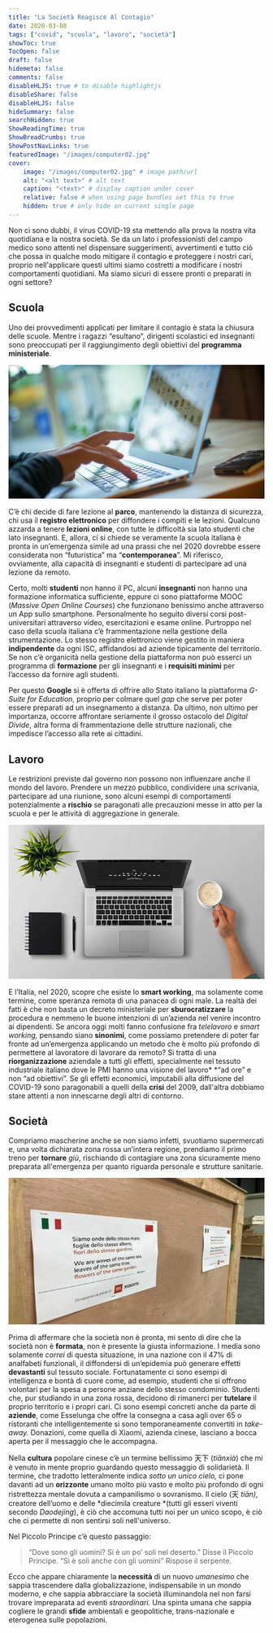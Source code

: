 ```yaml
---
title: "La Società Reagisce Al Contagio"
date: 2020-03-08
tags: ["covid", "scuola", "lavoro", "società"]
showToc: true
TocOpen: false
draft: false
hidemeta: false
comments: false
disableHLJS: true # to disable highlightjs
disableShare: false
disableHLJS: false
hideSummary: false
searchHidden: true
ShowReadingTime: true
ShowBreadCrumbs: true
ShowPostNavLinks: true
featuredImage: "/images/computer02.jpg"
cover:
    image: "/images/computer02.jpg" # image path/url
    alt: "<alt text>" # alt text
    caption: "<text>" # display caption under cover
    relative: false # when using page bundles set this to true
    hidden: true # only hide on current single page
---
```

Non ci sono dubbi, il virus COVID-19 sta mettendo alla prova la nostra vita quotidiana e la nostra società. Se da un lato i professionisti del campo medico sono attenti nel dispensare suggerimenti, avvertimenti e tutto ciò che possa in qualche modo mitigare il contagio e proteggere i nostri cari, proprio nell'applicare questi ultimi siamo costretti a modificare i nostri comportamenti quotidiani. Ma siamo sicuri di essere pronti o preparati in ogni settore?

## Scuola

Uno dei provvedimenti applicati per limitare il contagio è stata la chiusura delle scuole. Mentre i ragazzi “esultano”, dirigenti scolastici ed insegnanti sono preoccupati per il raggiungimento degli obiettivi del **programma ministeriale**.

![](/blog/images/computer02.jpg)

C’è chi decide di fare lezione al **parco**, mantenendo la distanza di sicurezza, chi usa il **registro elettronico** per diffondere i compiti e le lezioni. Qualcuno azzarda a tenere **lezioni online**, con tutte le difficoltà sia lato studenti che lato insegnanti. E, allora, ci si chiede se veramente la scuola italiana è pronta in un’emergenza simile ad una prassi che nel 2020 dovrebbe essere considerata non “futuristica” ma “**contemporanea**”. Mi riferisco, ovviamente, alla capacità di insegnanti e studenti di partecipare ad una lezione da remoto.

Certo, molti **studenti** non hanno il PC, alcuni **insegnanti** non hanno una formazione informatica sufficiente, eppure ci sono piattaforme MOOC (*Massive Open Online Courses*) che funzionano benissimo anche attraverso un App sullo smartphone. Personalmente ho seguito diversi corsi post-universitari attraverso video, esercitazioni e esame online. Purtroppo nel caso della scuola italiana c’è frammentazione nella gestione della strumentazione. Lo stesso registro elettronico viene gestito in maniera **indipendente** da ogni ISC, affidandosi ad aziende tipicamente del territorio. Se non c’è organicità nella gestione della piattaforma non può esserci un programma di **formazione** per gli insegnanti e i **requisiti minimi** per l’accesso da fornire agli studenti.

Per questo **Google** si è offerta di offrire allo Stato italiano la piattaforma *G-Suite for Education*, proprio per colmare quel *gap* che serve per poter essere preparati ad un insegnamento a distanza. Da ultimo, non ultimo per importanza, occorre affrontare seriamente il grosso ostacolo del *Digital Divide*, altra forma di frammentazione delle strutture nazionali, che impedisce l’accesso alla rete ai cittadini.

## Lavoro

Le restrizioni previste dal governo non possono non influenzare anche il mondo del lavoro. Prendere un mezzo pubblico, condividere una scrivania, partecipare ad una riunione, sono alcuni esempi di comportamenti potenzialmente a **rischio** se paragonati alle precauzioni messe in atto per la scuola e per le attività di aggregazione in generale.

![](/blog/images/computer03.jpg)

E l’Italia, nel 2020, scopre che esiste lo **smart working**, ma solamente come termine, come speranza remota di una panacea di ogni male. La realtà dei fatti è che non basta un decreto ministeriale per **sburocratizzare** la procedura e nemmeno le buone intenzioni di un’azienda nel venire incontro ai dipendenti. Se ancora oggi molti fanno confusione fra *telelavoro* e *smart working,* pensando siano **sinonimi**, come possiamo pretendere di poter far fronte ad un’emergenza applicando un metodo che è molto più profondo di permettere al lavoratore di lavorare da remoto? Si tratta di una **riorganizzazione** aziendale a tutti gli effetti, specialmente nel tessuto industriale italiano dove le PMI hanno una visione del lavoro* *“ad ore” e non “ad obiettivi”. Se gli effetti economici, imputabili alla diffusione del COVID-19 sono paragonabili a quelli della **crisi** del 2009, dall'altra dobbiamo stare attenti a non innescarne degli altri di contorno.

## Società

Compriamo mascherine anche se non siamo infetti, svuotiamo supermercati e, una volta dichiarata zona rossa un’intera regione, prendiamo il primo treno per **tornare** *giù*, rischiando di contagiare una zona sicuramente meno preparata all'emergenza per quanto riguarda personale e strutture sanitarie.

![](/blog/images/cina01.jpg)

Prima di affermare che la società non è pronta, mi sento di dire che la società non è **formata**, non è presente la giusta informazione. I media sono solamente *correi* di questa situazione, in una nazione con il 47% di analfabeti funzionali, il diffondersi di un’epidemia può generare effetti **devastanti** sul tessuto sociale. Fortunatamente ci sono esempi di intelligenza e bontà di cuore come, ad esempio, studenti che si offrono volontari per la spesa a persone anziane dello stesso condominio. Studenti che, pur studiando in una zona rossa, decidono di rimanerci per **tutelare** il proprio territorio e i propri cari. Ci sono esempi concreti anche da parte di **aziende**, come Esselunga che offre la consegna a casa agli over 65 o ristoranti che intelligentemente si sono temporaneamente convertiti in *take-away.* Donazioni, come quella di Xiaomi, azienda cinese, lasciano a bocca aperta per il messaggio che le accompagna.

Nella **cultura** popolare cinese c’è un termine bellissimo 天下 (*tiānxià*) che mi è venuto in mente proprio guardando questo messaggio di solidarietà. Il termine, che tradotto letteralmente indica *sotto un unico cielo,* ci pone davanti ad un **orizzonte** umano molto più vasto e molto più profondo di ogni ristrettezza mentale dovuta a campanilismo o sovranismo. Il cielo (天 *tiān),* creatore dell’uomo e delle *diecimila creature *(tutti gli esseri viventi secondo *Daodejing*), è ciò che accomuna tutti noi per un unico scopo, è ciò che ci permette di non sentirsi soli nell'universo.

Nel Piccolo Principe c’è questo passaggio:
> “Dove sono gli uomini? Si è un po’ soli nel deserto.” Disse il Piccolo Principe. “Si è soli anche con gli uomini” Rispose il serpente.

Ecco che appare chiaramente la **necessità** di un nuovo *umanesimo* che sappia trascendere dalla globalizzazione, indispensabile in un mondo moderno, e che sappia abbracciare la società illuminandola nel non farsi trovare impreparata ad eventi *straordinari*. Una spinta umana che sappia cogliere le grandi **sfide** ambientali e geopolitiche, trans-nazionale e eterogenea sulle popolazioni.
